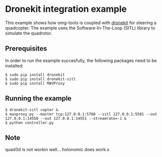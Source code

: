 # Dronekit integration example
This example shows how omg-tools is coupled with [dronekit](http://python.dronekit.io) for steering a quadcopter. The example uses the Software-In-The-Loop (SITL) library to simulate the quadrotor.

## Prerequisites
In order to run the example succesfully, the following packages need to be installed:
```
$ sudo pip install dronekit
$ sudo pip install dronekit-sitl
$ sudo pip install MAVProxy
```
## Running the example

```
$ dronekit-sitl copter &
$ mavproxy.py --master tcp:127.0.0.1:5760 --sitl 127.0.0.1:5501 --out 127.0.0.1:14550 --out 127.0.0.1:14551 --streamrate=-1 &
$ python controller.py
```

## Note
quad3d is not workin well...
holonomic does work.s
